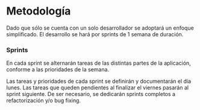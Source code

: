 # Metodología

Dado que sólo se cuenta con un solo desarrollador se adoptará un enfoque simplificado. El desarrollo se hará por sprints de 1 semana de duración.

### Sprints

En cada sprint se alternarán tareas de las distintas partes de la aplicación, conforme a las prioridades de la semana.

Las tareas y prioridades de cada sprint se definirán y documentarán el día lunes. Las tareas que queden pendientes al finalizar el viernes pasarán al sprint siguiente. De ser necesario, se dedicarán sprints completos a refactorización y/o bug fixing.